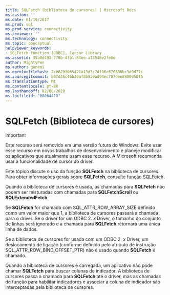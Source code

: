 ```yaml
---
title: SQLFetch (biblioteca de cursores) | Microsoft Docs
ms.custom: ''
ms.date: 01/19/2017
ms.prod: sql
ms.prod_service: connectivity
ms.reviewer: ''
ms.technology: connectivity
ms.topic: conceptual
helpviewer_keywords:
- SQLFetch function [ODBC], Cursor Library
ms.assetid: 35a0d493-778b-4fb1-84ee-a13540e2fe0e
author: MightyPen
ms.author: genemi
ms.openlocfilehash: 2cb829f065421a13d3c7df06c670808bc3d9d77c
ms.sourcegitcommit: b87d36c46b39af8b929ad94ec707dee8800950f5
ms.translationtype: MT
ms.contentlocale: pt-BR
ms.lasthandoff: 02/08/2020
ms.locfileid: "68064428"
---
```

# <a name="sqlfetch-cursor-library"></a>SQLFetch (Biblioteca de cursores)
> [!IMPORTANT]  
>  Este recurso será removido em uma versão futura do Windows. Evite usar esse recurso em novos trabalhos de desenvolvimento e planeje modificar os aplicativos que atualmente usam esse recurso. A Microsoft recomenda usar a funcionalidade de cursor do driver.  
  
 Este tópico discute o uso da função **SQLFetch** na biblioteca de cursores. Para obter informações gerais sobre **SQLFetch**, consulte [função SQLFetch](../../../odbc/reference/syntax/sqlfetch-function.md).  
  
 Quando a biblioteca de cursores é usada, as chamadas para **SQLFetch** não podem ser misturadas com chamadas para **SQLFetchScroll** ou **SQLExtendedFetch**.  
  
 Se **SQLFetch** for chamado com SQL_ATTR_ROW_ARRAY_SIZE definido como um valor maior que 1, a biblioteca de cursores passará a chamada para o driver. Se o driver for um ODBC 2. *x* Driver, o tamanho do conjunto de linhas será ignorado e a chamada para **SQLFetch** retornará uma única linha de dados.  
  
 Se a biblioteca de cursores for usada com um ODBC 2. *x* Driver, um deslocamento de ligação (conforme definido pelo atributo de instrução SQL_ATTR_ROW_BIND_OFFSET_PTR) não é usado quando **SQLFetch** é chamado.  
  
 Quando a biblioteca de cursores é carregada, um aplicativo não pode chamar **SQLFetch** para buscar colunas de indicador. A biblioteca de cursores passa a chamada para **SQLFetch** até o driver, mas as chamadas de função para habilitar indicadores e associar a coluna de indicador são interceptadas pela biblioteca de cursores.
